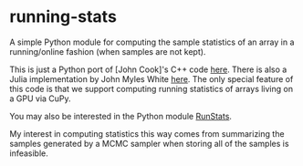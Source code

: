 # running-stats
A simple Python module for computing the sample statistics of an array in a running/online fashion (when samples are not kept).

This is just a Python port of [John Cook]'s C++ code [here](https://www.johndcook.com/blog/skewness_kurtosis/). There is also a Julia implementation by John Myles White [here](https://github.com/johnmyleswhite/StreamStats.jl). The only special feature of this code is that we support computing running statistics of arrays living on a GPU via CuPy.

You may also be interested in the Python module [RunStats](https://grantjenks.com/docs/runstats/).

My interest in computing statistics this way comes from summarizing the samples generated by a MCMC sampler when storing all of the samples is infeasible.
